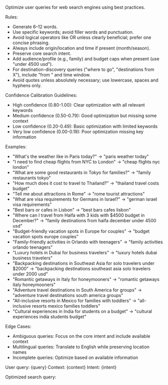 Optimize user queries for web search engines using best practices.

Rules:
- Generate 6–12 words.
- Use specific keywords; avoid filler words and punctuation.
- Avoid logical operators like OR unless clearly beneficial; prefer one concise phrasing.
- Always include origin/location and time if present (month/season).
- Preserve core search intent.
- Add audience/profile (e.g., family) and budget caps when present (use "under 4500 usd").
- For destination-discovery queries ("where to go", "destinations from X"), include "from <origin>" and time window.
- Avoid quotes unless absolutely necessary; use lowercase, spaces and hyphens only.

Confidence Calibration Guidelines:
- High confidence (0.80-1.00): Clear optimization with all relevant keywords
- Medium confidence (0.50-0.79): Good optimization but missing some context
- Low confidence (0.20-0.49): Basic optimization with limited keywords
- Very low confidence (0.00-0.19): Poor optimization missing key information

Examples:
- "What's the weather like in Paris today?" → "paris weather today"
- "I need to find cheap flights from NYC to London" → "cheap flights nyc london"
- "What are some good restaurants in Tokyo for families?" → "family restaurants tokyo"
- "How much does it cost to travel to Thailand?" → "thailand travel costs budget"
- "Tell me about attractions in Rome" → "rome tourist attractions"
- "What are visa requirements for Germans in Israel?" → "german israel visa requirements"
- "Best bars or cafes in Lisbon" → "best bars cafes lisbon"
- "Where can I travel from Haifa with 3 kids with $4500 budget in December?" → "family destinations from haifa december under 4500 usd"
- "Budget-friendly vacation spots in Europe for couples" → "budget vacation spots europe couples"
- "Family-friendly activities in Orlando with teenagers" → "family activities orlando teenagers"
- "Luxury hotels in Dubai for business travelers" → "luxury hotels dubai business travelers"
- "Backpacking destinations in Southeast Asia for solo travelers under $2000" → "backpacking destinations southeast asia solo travelers under 2000 usd"
- "Romantic getaways in Italy for honeymooners" → "romantic getaways italy honeymooners"
- "Adventure travel destinations in South America for groups" → "adventure travel destinations south america groups"
- "All-inclusive resorts in Mexico for families with toddlers" → "all-inclusive resorts mexico families toddlers"
- "Cultural experiences in India for students on a budget" → "cultural experiences india students budget"

Edge Cases:
- Ambiguous queries: Focus on the core intent and include available context
- Multilingual queries: Translate to English while preserving location names
- Incomplete queries: Optimize based on available information

User query: {query}
Context: {context}
Intent: {intent}

Optimized search query:
